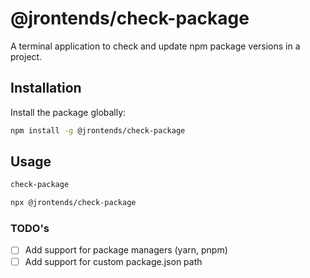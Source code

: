 # @jrontends/check-package

A terminal application to check and update npm package versions in a project.

## Installation

Install the package globally:

```bash
npm install -g @jrontends/check-package
```

## Usage
```bash
check-package
```
```bash
npx @jrontends/check-package
```

### TODO's
- [ ] Add support for package managers (yarn, pnpm)
- [ ] Add support for custom package.json path
